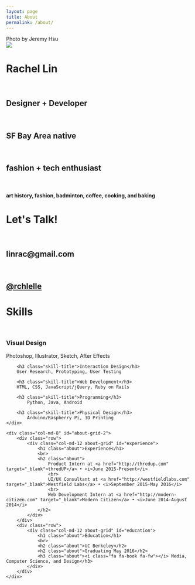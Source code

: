 ```yaml
---
layout: page
title: About
permalink: /about/
---
```

<div class="clearfix row">
<div class="col-md-5 profile-image">
	<div class="about-img-caption">Photo by Jeremy Hsu</div>
	<img src="{{ site.baseurl }}/img/about/rachel.jpg" class="img-responsive">
</div>

<div class="col-md-4 about-grid" id="name-card">
	<h1 class="about">Rachel Lin</h1>
	<br>
	<h2 class="about">Designer + Developer</h2>
	<br>
	<h2 class="about">SF Bay Area native</h2>
	<br>
	<h2 class="about">fashion + tech enthusiast</h2>
	<br>
	<h4 class="about"><i class="fa fa-heart fa-fw"></i>  art history, fashion, badminton, coffee, cooking, and baking</h4>
</div>
<div class="col-md-3 about-grid" id="contact">
		<h1 class="about">Let's Talk!</h1>
		<br>
		<h2 class="about">linrac@gmail.com</h2>
		<br>
		<h2 class="about"><a href="http://twitter.com/rchlelle" target="_blank">@rchlelle</a></h2>
	</div>	

</div>

<div class="clearfix row">
	<div class="col-md-4 about-grid" id="skills">
		<h1 class="about">Skills</h1>
		<br>
		<h3 class="skill-title">Visual Design</h3>
		Photoshop, Illustrator, Sketch, After Effects
			
		<h3 class="skill-title">Interaction Design</h3>
		User Research, Prototyping, User Testing

		<h3 class="skill-title">Web Development</h3>
		HTML, CSS, JavaScript/jQuery, Ruby on Rails

		<h3 class="skill-title">Programming</h3>
			Python, Java, Android

		<h3 class="skill-title">Physical Design</h3>
			Arduino/Raspberry Pi, 3D Printing
	</div>	

	<div class="col-md-8" id="about-grid-2">
		<div class="row">
			<div class="col-md-12 about-grid" id="experience">
				<h1 class="about">Experience</h1>
				<br>
				<h2 class="about">
					Product Intern at <a href="http://thredup.com" target="_blank">thredUP</a> • <i>June 2015-Present</i>
					<br>
					UI/UX Consultant at <a href="http://westfieldlabs.com" target="_blank">Westfield Labs</a> • <i>September 2015-May 2016</i>
					<br>
					Web Development Intern at <a href="http://modern-citizen.com" target="_blank">Modern Citizen</a> • <i>June 2014-August 2014</i>
				</h2>
			</div>
		</div>
		<div class="row">
			<div class="col-md-12 about-grid" id="education">
				<h1 class="about">Education</h1>
				<br>
				<h2 class="about">UC Berkeley</h2>
				<h2 class="about">Graduating May 2016</h2>
				<h3 class="about"><i class="fa fa-book fa-fw"></i> Media, Computer Science, and Design</h3>
			</div>	
		</div>
	</div>		
</div>